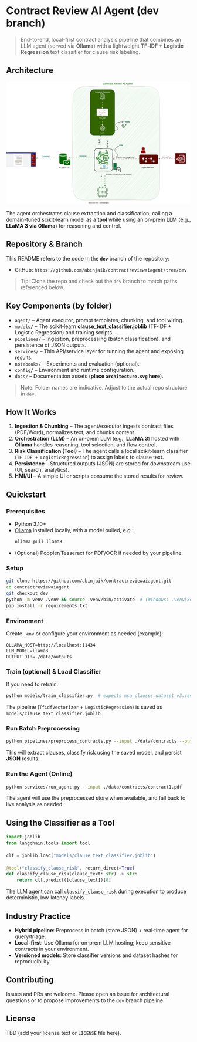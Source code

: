 
# Contract Review AI Agent (dev branch)

> End-to-end, local-first contract analysis pipeline that combines an LLM agent (served via **Ollama**) with a lightweight **TF‑IDF + Logistic Regression** text classifier for clause risk labeling.

## Architecture

<p align="center">
  <img src="./archdiagrams/ContractReviewAIAgent.svg" alt="Contract Review AI Agent Architecture"/>
</p>

The agent orchestrates clause extraction and classification, calling a domain-tuned scikit‑learn model as a **tool** while using an on‑prem LLM (e.g., **LLaMA 3 via Ollama**) for reasoning and control.

## Repository & Branch

This README refers to the code in the **`dev`** branch of the repository:

- GitHub: `https://github.com/abinjaik/contractreviewaiagent/tree/dev`

> Tip: Clone the repo and check out the `dev` branch to match paths referenced below.

## Key Components (by folder)

- `agent/` – Agent executor, prompt templates, chunking, and tool wiring.
- `models/` – The scikit‑learn **clause_text_classifier.joblib** (TF‑IDF + Logistic Regression) and training scripts.
- `pipelines/` – Ingestion, preprocessing (batch classification), and persistence of JSON outputs.
- `services/` – Thin API/service layer for running the agent and exposing results.
- `notebooks/` – Experiments and evaluation (optional).
- `config/` – Environment and runtime configuration.
- `docs/` – Documentation assets (**place `architecture.svg` here**).

> Note: Folder names are indicative. Adjust to the actual repo structure in `dev`.

## How It Works

1. **Ingestion & Chunking** – The agent/executor ingests contract files (PDF/Word), normalizes text, and chunks content.
2. **Orchestration (LLM)** – An on‑prem LLM (e.g., **LLaMA 3**) hosted with **Ollama** handles reasoning, tool selection, and flow control.
3. **Risk Classification (Tool)** – The agent calls a local scikit‑learn classifier (`TF‑IDF + LogisticRegression`) to assign labels to clause text.
4. **Persistence** – Structured outputs (JSON) are stored for downstream use (UI, search, analytics).
5. **HMI/UI** – A simple UI or scripts consume the stored results for review.

## Quickstart

### Prerequisites
- Python 3.10+
- [Ollama](https://ollama.com/) installed locally, with a model pulled, e.g.:
  ```bash
  ollama pull llama3
  ```
- (Optional) Poppler/Tesseract for PDF/OCR if needed by your pipeline.

### Setup
```bash
git clone https://github.com/abinjaik/contractreviewaiagent.git
cd contractreviewaiagent
git checkout dev
python -m venv .venv && source .venv/bin/activate  # (Windows: .venv\Scripts\activate)
pip install -r requirements.txt
```

### Environment
Create `.env` or configure your environment as needed (example):
```
OLLAMA_HOST=http://localhost:11434
LLM_MODEL=llama3
OUTPUT_DIR=./data/outputs
```

### Train (optional) & Load Classifier
If you need to retrain:
```bash
python models/train_classifier.py  # expects msa_clauses_dataset_v3.csv
```
The pipeline (`TfidfVectorizer` + `LogisticRegression`) is saved as `models/clause_text_classifier.joblib`.

### Run Batch Preprocessing
```bash
python pipelines/preprocess_contracts.py --input ./data/contracts --out ./data/outputs
```
This will extract clauses, classify risk using the saved model, and persist **JSON** results.

### Run the Agent (Online)
```bash
python services/run_agent.py --input ./data/contracts/contract1.pdf
```
The agent will use the preprocessed store when available, and fall back to live analysis as needed.

## Using the Classifier as a Tool

```python
import joblib
from langchain.tools import tool

clf = joblib.load("models/clause_text_classifier.joblib")

@tool("classify_clause_risk", return_direct=True)
def classify_clause_risk(clause_text: str) -> str:
    return clf.predict([clause_text])[0]
```

The LLM agent can call `classify_clause_risk` during execution to produce deterministic, low‑latency labels.

## Industry Practice

- **Hybrid pipeline**: Preprocess in batch (store JSON) + real‑time agent for query/triage.
- **Local-first**: Use Ollama for on‑prem LLM hosting; keep sensitive contracts in your environment.
- **Versioned models**: Store classifier versions and dataset hashes for reproducibility.

## Contributing
Issues and PRs are welcome. Please open an issue for architectural questions or to propose improvements to the `dev` branch pipeline.

## License
TBD (add your license text or `LICENSE` file here).
